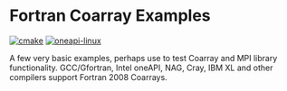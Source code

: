 # Fortran Coarray Examples

[![cmake](https://github.com/scivision/fortran-coarray-examples/actions/workflows/cmake.yml/badge.svg)](https://github.com/scivision/fortran-coarray-examples/actions/workflows/cmake.yml)
[![oneapi-linux](https://github.com/scivision/fortran-coarray-examples/actions/workflows/oneapi-linux.yml/badge.svg)](https://github.com/scivision/fortran-coarray-examples/actions/workflows/oneapi-linux.yml)

A few very basic examples, perhaps use to test Coarray and MPI library functionality.
GCC/Gfortran, Intel oneAPI, NAG, Cray, IBM XL and other compilers support Fortran 2008 Coarrays.
